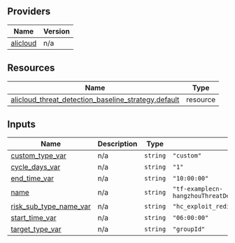 <!-- BEGIN_TF_DOCS -->
## Providers

| Name | Version |
|------|---------|
| <a name="provider_alicloud"></a> [alicloud](#provider\_alicloud) | n/a |

## Resources

| Name | Type |
|------|------|
| [alicloud_threat_detection_baseline_strategy.default](https://registry.terraform.io/providers/hashicorp/alicloud/latest/docs/resources/threat_detection_baseline_strategy) | resource |

## Inputs

| Name | Description | Type | Default | Required |
|------|-------------|------|---------|:--------:|
| <a name="input_custom_type_var"></a> [custom\_type\_var](#input\_custom\_type\_var) | n/a | `string` | `"custom"` | no |
| <a name="input_cycle_days_var"></a> [cycle\_days\_var](#input\_cycle\_days\_var) | n/a | `string` | `"1"` | no |
| <a name="input_end_time_var"></a> [end\_time\_var](#input\_end\_time\_var) | n/a | `string` | `"10:00:00"` | no |
| <a name="input_name"></a> [name](#input\_name) | n/a | `string` | `"tf-examplecn-hangzhouThreatDetectionBaselineStrategy46895"` | no |
| <a name="input_risk_sub_type_name_var"></a> [risk\_sub\_type\_name\_var](#input\_risk\_sub\_type\_name\_var) | n/a | `string` | `"hc_exploit_redis"` | no |
| <a name="input_start_time_var"></a> [start\_time\_var](#input\_start\_time\_var) | n/a | `string` | `"06:00:00"` | no |
| <a name="input_target_type_var"></a> [target\_type\_var](#input\_target\_type\_var) | n/a | `string` | `"groupId"` | no |
<!-- END_TF_DOCS -->    